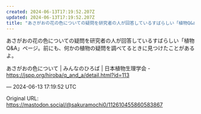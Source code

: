 ```yaml
---
created: 2024-06-13T17:19:52.207Z
updated: 2024-06-13T17:19:52.207Z
title: "あさがおの花の色についての疑問を研究者の人が回答しているすばらしい「植物Q&am[...]"
---
```


<p>あさがおの花の色についての疑問を研究者の人が回答しているすばらしい「植物Q&amp;A」ページ。前にも、何かの植物の疑問を調べてるときに見つけたことがあるよ。</p><p>あさがおの色について | みんなのひろば | 日本植物生理学会 - <a href="https://jspp.org/hiroba/q_and_a/detail.html?id=113" target="_blank" rel="nofollow noopener" translate="no"><span class="invisible">https://</span><span class="ellipsis">jspp.org/hiroba/q_and_a/detail</span><span class="invisible">.html?id=113</span></a></p>

&mdash; 2024-06-13 17:19:52 UTC

Original URL: https://mastodon.social/@sakuramochi0/112610455860583867
